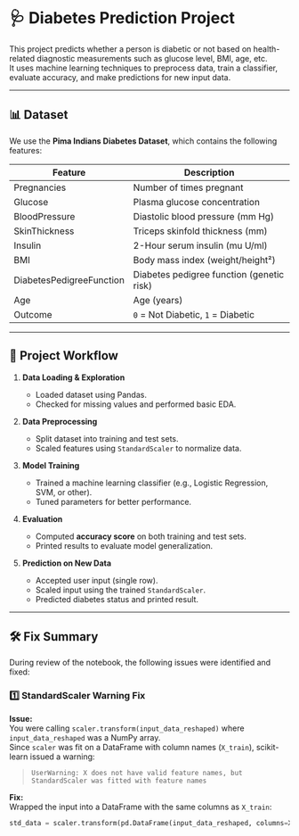 # 🩺 Diabetes Prediction Project

This project predicts whether a person is diabetic or not based on health-related diagnostic measurements such as glucose level, BMI, age, etc.  
It uses machine learning techniques to preprocess data, train a classifier, evaluate accuracy, and make predictions for new input data.

---

## 📊 Dataset

We use the **Pima Indians Diabetes Dataset**, which contains the following features:

| Feature | Description |
|--------|-------------|
| Pregnancies | Number of times pregnant |
| Glucose | Plasma glucose concentration |
| BloodPressure | Diastolic blood pressure (mm Hg) |
| SkinThickness | Triceps skinfold thickness (mm) |
| Insulin | 2-Hour serum insulin (mu U/ml) |
| BMI | Body mass index (weight/height²) |
| DiabetesPedigreeFunction | Diabetes pedigree function (genetic risk) |
| Age | Age (years) |
| Outcome | `0` = Not Diabetic, `1` = Diabetic |

---

## 🧠 Project Workflow

1. **Data Loading & Exploration**
   - Loaded dataset using Pandas.
   - Checked for missing values and performed basic EDA.

2. **Data Preprocessing**
   - Split dataset into training and test sets.
   - Scaled features using `StandardScaler` to normalize data.

3. **Model Training**
   - Trained a machine learning classifier (e.g., Logistic Regression, SVM, or other).
   - Tuned parameters for better performance.

4. **Evaluation**
   - Computed **accuracy score** on both training and test sets.
   - Printed results to evaluate model generalization.

5. **Prediction on New Data**
   - Accepted user input (single row).
   - Scaled input using the trained `StandardScaler`.
   - Predicted diabetes status and printed result.

---

## 🛠 Fix Summary

During review of the notebook, the following issues were identified and fixed:

### 1️⃣ StandardScaler Warning Fix

**Issue:**  
You were calling `scaler.transform(input_data_reshaped)` where `input_data_reshaped` was a NumPy array.  
Since `scaler` was fit on a DataFrame with column names (`X_train`), scikit-learn issued a warning:

> `UserWarning: X does not have valid feature names, but StandardScaler was fitted with feature names`

**Fix:**  
Wrapped the input into a DataFrame with the same columns as `X_train`:

```python
std_data = scaler.transform(pd.DataFrame(input_data_reshaped, columns=X_train.columns))
